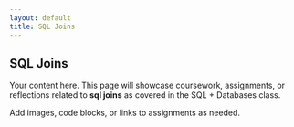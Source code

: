 ```yaml
---
layout: default
title: SQL Joins
---
```


## SQL Joins

Your content here. This page will showcase coursework, assignments, or reflections related to **sql joins** as covered in the SQL + Databases class.

Add images, code blocks, or links to assignments as needed.
